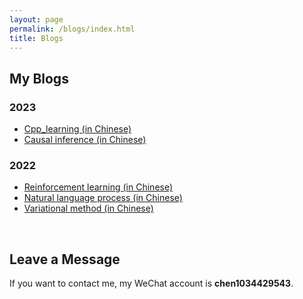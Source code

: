 ```yaml
---
layout: page
permalink: /blogs/index.html
title: Blogs
---
```


## My Blogs

### 2023

- [Cpp_learning (in Chinese)](https://hustyuchen.github.io/blogs/Cpp_learning)
- [Causal inference (in Chinese)](https://hustyuchen.github.io/blogs/causal_inference.pdf)

### 2022

- [Reinforcement learning (in Chinese)](https://hustyuchen.github.io/blogs/Reinforment_learning.pdf)<br>
- [Natural language process (in Chinese)](https://hustyuchen.github.io/blogs/NLP.pdf)<br>
- [Variational method (in Chinese)](https://hustyuchen.github.io/blogs/Variational_method.pdf)<br>

<br>

## Leave a Message

If you want to contact me, my WeChat account is **chen1034429543**.
